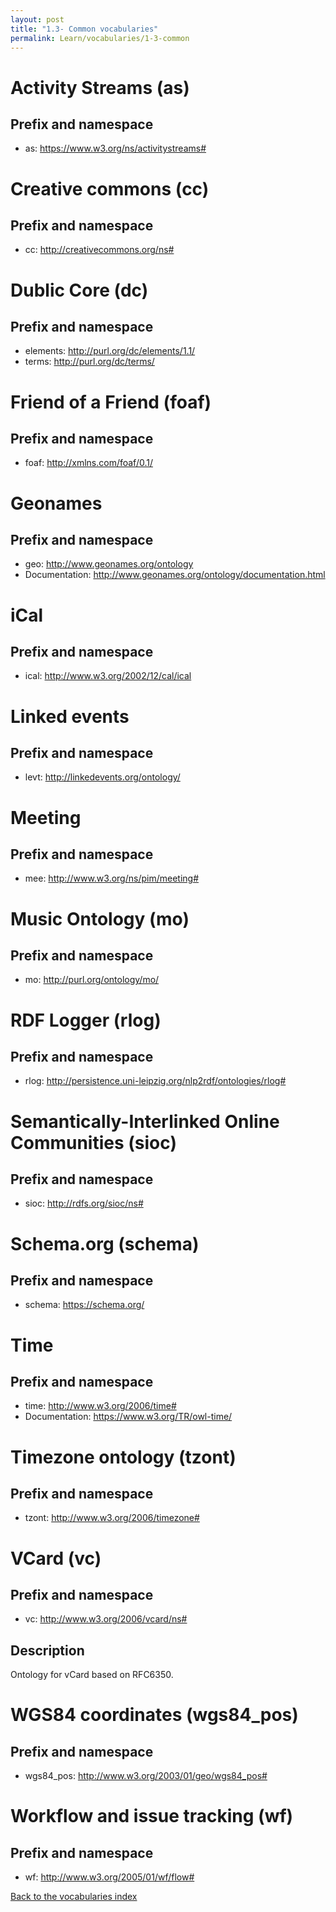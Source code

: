 ```yaml
---
layout: post
title: "1.3- Common vocabularies"
permalink: Learn/vocabularies/1-3-common
---
```


# <a id="as"/> Activity Streams (as)

## Prefix and namespace
- as: https://www.w3.org/ns/activitystreams#

# <a id="cc"/> Creative commons (cc)

## Prefix and namespace
- cc: http://creativecommons.org/ns#

# <a id="dc"/> Dublic Core (dc)

## Prefix and namespace
- elements: http://purl.org/dc/elements/1.1/
- terms: http://purl.org/dc/terms/

# <a id="foaf"/> Friend of a Friend (foaf)

## Prefix and namespace
- foaf: http://xmlns.com/foaf/0.1/

# <a id="geonames"/> Geonames

## Prefix and namespace
- geo: http://www.geonames.org/ontology
- Documentation: http://www.geonames.org/ontology/documentation.html

# <a id="ical"/> iCal

## Prefix and namespace
- ical: http://www.w3.org/2002/12/cal/ical

# <a id="levt"/> Linked events

## Prefix and namespace
- levt: http://linkedevents.org/ontology/

# <a id="meeting"/> Meeting

## Prefix and namespace
- mee: http://www.w3.org/ns/pim/meeting#

# <a id="mo"/> Music Ontology (mo)

## Prefix and namespace
- mo: http://purl.org/ontology/mo/

# <a id="rlog"/> RDF Logger (rlog)

## Prefix and namespace
- rlog: http://persistence.uni-leipzig.org/nlp2rdf/ontologies/rlog#

# <a id="sioc"/> Semantically-Interlinked Online Communities (sioc)

## Prefix and namespace
- sioc: http://rdfs.org/sioc/ns#

# <a id="schema"/> Schema.org (schema)

## Prefix and namespace
- schema: https://schema.org/

# <a id="time"/> Time

## Prefix and namespace
- time: http://www.w3.org/2006/time#
- Documentation: https://www.w3.org/TR/owl-time/

# <a id="tzont"/> Timezone ontology (tzont)

## Prefix and namespace
- tzont: http://www.w3.org/2006/timezone#

# <a id="vc"/> VCard (vc)

## Prefix and namespace
- vc: http://www.w3.org/2006/vcard/ns#

## Description

Ontology for vCard based on RFC6350.

# <a id="wgs84"/> WGS84 coordinates (wgs84_pos)

## Prefix and namespace
- wgs84_pos: http://www.w3.org/2003/01/geo/wgs84_pos#

# <a id="wf"/> Workflow and issue tracking (wf)

## Prefix and namespace
- wf: http://www.w3.org/2005/01/wf/flow#

[Back to the vocabularies index](1-well-known)
